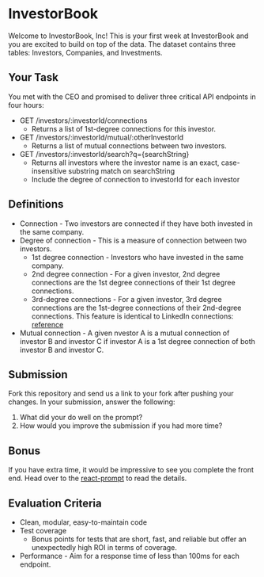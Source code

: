 # InvestorBook

Welcome to InvestorBook, Inc! This is your first week at InvestorBook and you
are excited to build on top of the data. The dataset contains three tables:
Investors, Companies, and Investments.

## Your Task

You met with the CEO and promised to deliver three critical API endpoints in
four hours:

- GET /investors/:investorId/connections
  - Returns a list of 1st-degree connections for this investor.
- GET /investors/:investorId/mutual/:otherInvestorId
  - Returns a list of mutual connections between two investors.
- GET /investors/:investorId/search?q={searchString}
  - Returns all investors where the investor name is an exact, case-insensitive
    substring match on searchString
  - Include the degree of connection to investorId for each investor

## Definitions

- Connection - Two investors are connected if they have both invested in the
  same company.
- Degree of connection - This is a measure of connection between two investors.
  - 1st degree connection - Investors who have invested in the same company.
  - 2nd degree connection - For a given investor, 2nd degree connections are the
    1st degree connections of their 1st degree connections.
  - 3rd-degree connections - For a given investor, 3rd degree connections are
    the 1st-degree connections of their 2nd-degree connections. This feature is
    identical to LinkedIn connections:
    [reference](https://www.linkedin.com/help/linkedin/answer/110/your-network-and-degrees-of-connection?lang=en)
- Mutual connection - A given nvestor A is a mutual connection of investor B and
  investor C if investor A is a 1st degree connection of both investor B and
  investor C.

## Submission

Fork this repository and send us a link to your fork after pushing your changes. In your submission, answer the following: 
1. What did your do well on the prompt? 
2. How would you improve the submission if you had more time? 

## Bonus

If you have extra time, it would be impressive to see you complete the front end. Head over to the [react-prompt](https://github.com/ProlificLabs/investorbook/blob/master/react-prompt.md) to read the details. 

## Evaluation Criteria

- Clean, modular, easy-to-maintain code
- Test coverage
  - Bonus points for tests that are short, fast, and reliable but offer an
    unexpectedly high ROI in terms of coverage.
- Performance - Aim for a response time of less than 100ms for each endpoint.
